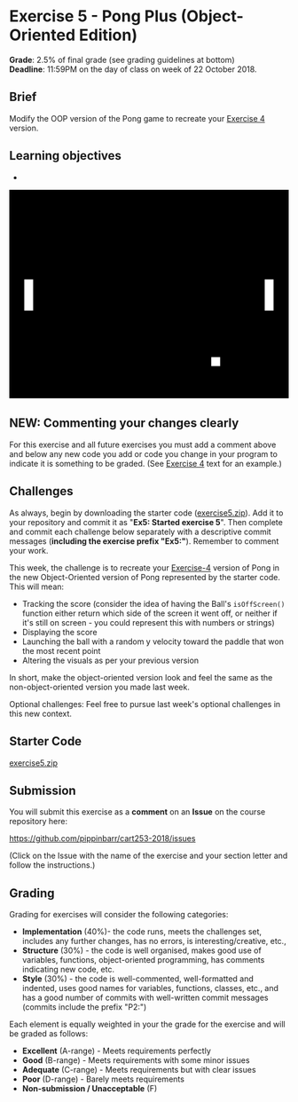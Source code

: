 # Exercise 5 - Pong Plus (Object-Oriented Edition)

__Grade__: 2.5% of final grade (see grading guidelines at bottom)  
__Deadline__: 11:59PM on the day of class on week of 22 October 2018.

## Brief

Modify the OOP version of the Pong game to recreate your [Exercise 4](Exercise-4.md) version.

## Learning objectives

-

![](images/exercise-5.png)

## NEW: Commenting your changes clearly

For this exercise and all future exercises you must add a comment above and below any new code you add or code you change in your program to indicate it is something to be graded. (See [Exercise 4](Exercise-4.md) text for an example.)

## Challenges

As always, begin by downloading the starter code ([exercise5.zip](exercise5.zip)). Add it to your repository and commit it as "__Ex5: Started exercise 5__". Then complete and commit each challenge below separately with a descriptive commit messages (__including the exercise prefix "Ex5:"__). Remember to comment your work.

This week, the challenge is to recreate your [Exercise-4](Exercise-4.md) version of Pong in the new Object-Oriented version of Pong represented by the starter code. This will mean:

- Tracking the score (consider the idea of having the Ball's `isOffScreen()` function either return which side of the screen it went off, or neither if it's still on screen - you could represent this with numbers or strings)
- Displaying the score
- Launching the ball with a random y velocity toward the paddle that won the most recent point
- Altering the visuals as per your previous version

In short, make the object-oriented version look and feel the same as the non-object-oriented version you made last week.

Optional challenges: Feel free to pursue last week's optional challenges in this new context.


## Starter Code

[exercise5.zip](exercise5.zip)


## Submission

You will submit this exercise as a __comment__ on an __Issue__ on the course repository here:

https://github.com/pippinbarr/cart253-2018/issues

(Click on the Issue with the name of the exercise and your section letter and follow the instructions.)


## Grading

Grading for exercises will consider the following categories:

- __Implementation__ (40%)- the code runs, meets the challenges set, includes any further changes, has no errors, is interesting/creative, etc.,
- __Structure__ (30%) - the code is well organised, makes good use of variables, functions, object-oriented programming, has comments indicating new code, etc.
- __Style__ (30%) - the code is well-commented, well-formatted and indented, uses good names for variables, functions, classes, etc., and has a good number of commits with well-written commit messages (commits include the prefix "P2:")

Each element is equally weighted in your the grade for the exercise and will be graded as follows:

- __Excellent__ (A-range) - Meets requirements perfectly
- __Good__ (B-range) - Meets requirements with some minor issues
- __Adequate__ (C-range) - Meets requirements but with clear issues
- __Poor__ (D-range) - Barely meets requirements
- __Non-submission / Unacceptable__ (F)
